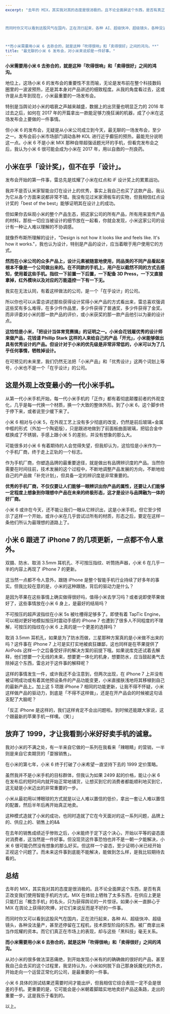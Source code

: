 ```yaml
---
excerpt: "去年的 MIX，其实我对其的态度是很消极的。且不论全面屏这个东西，是否有真正改变我们使用智能手机的方式。MIX 在体验上牺牲了太多东西，在供应上更是只能打出「概念手机」的名头，只为获得舆论的一片惊讶。如果小米一直醉心于 MIX 在舆论上获得的吹捧，对它们来说反而是不好的一件事。



而同时你又可以看到这股风气在国内，正在流行起来，各种 AI、超级快冲、超级镜头，各种没法量产，甚至还停留在工程机，技术原型阶段的东西，被厂商拿出来当作炫耀的资本。而它们真正在市场上的表现，却与这些「黑科技」毫无关系。



**而小米需要用小米 6 去弥合的，就是这种「吹得很响」和「卖得很好」之间的鸿沟。**"
title: "最无聊的小米 6 发布会，对小米来说却是一件好事。"
---
```


__小米需要用小米 6 去弥合的，就是这种「吹得很响」和「卖得很好」之间的鸿沟。__

地位上，这场小米 6 的发布会的重要性不言而喻，无论是发布前在整个科技数码圈里的一波波预热，还是其本身对产品讲述的细致程度。从我的角度看过去，这或许是从去年到现在，小米最重要的一场发布会。

特别是当舆论对小米的唱衰之声越来越盛，数据上的出货量也明显乏力的 2016 年过去之后，如何在 2017 年的开篇拿出一款能足够力挽狂澜的机器，成了小米在这场发布会上要做的一件事情。

但小米 6 的发布会，无疑是从小米公司成立到今天，最无聊的一场发布会，至少之一。发布会前小米市场部门调动各种 KOL 进行近乎癫狂的预热，最能充分说明这一点。小米 6 不是小米 MIX 那种自带超强话题光环的手机，但看完发布会之后，我认为小米 6 很可能会成为小米在 2017 年，用以自救的一剂良药。

## **小米在乎「设计奖」，但不在乎「设计」。**

发布会开始的第一件事，雷总先是炫耀了小米在红点和 iF 设计奖上的累累战功。

我并不是否认米家智能台灯在设计上的优秀，事实上我自己也买了这款产品，我认为它从各个方面来说都非常不错。我没有见过米家滑板车的实物，但我相信红点设计奖的「best of the best」能够证明其在设计上的成功。

但如果你去纵观小米的整个产品生态，把这家公司的所有产品，所有用来宣传产品的材料，那些一切应当被设计的细节放在一起看，你就会发现，小米这家公司的设计有一种让人难以理解的不协调感。

就像乔布斯所理解的设计，"Design is not how it looks like and feels like. It's how it works."，我也认为设计，特别是产品的设计，应当着眼于用户使用它的方式。

**然而在小米公司的众多产品上，设计元素被随意地使用，同品类的不同产品看起来根本不像是一个公司做出来的。在不同款的手机上，用户在以截然不同的方式去感知，使用着这些手机。指纹一下前置一下后置，一下配备 3D Press，一下又直接拿掉，红外模块以及对应的万能遥控一下有一下无。**

我实在无法认同，有着这样做法的公司，是一个「在乎设计」的公司。

所以你也可以从雷总讲述那些获得设计奖得小米产品的方式看出来，雷总喜欢强调这些奖有多么难得，在多少件作品里，多少件获得了普通奖，多少件获得了金奖。而非评委对小米的那一款产品的评价，或小米获奖的那一款产品他引以为豪的设计点。

**这恰恰是小米，「把设计当体育竞赛搞」的证明之一。小米会花钱雇优秀的设计师来做产品，花钱请 Phillip Stark 这样的人来给自己的产品「开光」，小米能够做出具有优秀设计的产品。但设计对于小米的优先级是非常非常低的，小米可以为了几乎任何事情，牺牲掉设计。**

在可预见的未来里，我们仍然无法把「小米产品」和「优秀设计」这两个词划上等号，小米也不是一个「在乎设计」的公司。

## **这是外观上改变最小的一代小米手机。**

从第一代小米手机开始，每一代小米手机的「正作」都有着彻底颠覆前者的外观变化，几乎是每一代换一个材质，换一个大致的整体外形。到了小米 6，这个脚步终于停下来，或者说至少缓下来了。

小米 6 相对与小米 5，在外观工艺上没有多少彻底的改变，仍然是前后玻璃+金属中框的形式（外加一个陶瓷版），只是跟进地做到了前面板曲面玻璃，把铝合金中框换成了不锈钢，手感上跟小米 5 的差别，并没有想象的那么大。

可能很多对小米 6 有着期待的人会觉得失望，但我却认为，这恰恰是小米作为一个手机厂商，终于走上正轨的一个标志。

作为手机厂商，你塑造品牌的最重要途径，就是做出有品牌辨识度的产品。当然你需要在时间往前，技术发展的这个过程中，不断地调整产品发展的方向，不断地给自己的产品做「补完计划」，但具备一定的辨识度是非常重要的。

**优秀的手机厂商，不仅仅要让人们能够一眼辨识出你产品的属性，还要让人们能够一定程度上想象到你理想中产品在未来的终极形态，这才是设计与品牌融为一体的好厂商。**

小米 6 或许在今天，还不能让我们一眼从它辨识出，这是小米手机，但它至少预示了这样一个开始，或许小米在几乎尝试过所有的材质，形态之后，要定在这样一条他们所认为最理想的道路上了。

## **小米 6 跟进了 iPhone 7 的几项更新，一点都不令人意外。**

双摄、防水、取消 3.5mm 耳机孔、不可按压指纹、听筒扬声器，小米 6 在几乎一半的内容上再现了 iPhone 7 的更新。

这当然一点都不令人意外，跟随 iPhone 是整个智能手机行业持续了好多年的事实。但我比较在意的是，小米的这种跟随，背后的驱动力是什么？

是因为苹果在这些事情上确实做得很好吗，值得小米去学习吗？或者说即使苹果做好了，这些事情放在小米 6 身上，是最好的结局吗？

不可按压的超声波指纹在小米 5s 被吐槽得足够多了。即使有着 TapTic Engine，可以相对更好地模拟按压时震动手感的 iPhone 7 也遭到了很多人不同程度的不理解，可按压的指纹在小米 6 上真的是一个更差的选择吗？

取消 3.5mm 耳机孔，如果是为了防水而做，三星那种方案真的是小米做不出来的吗？这件事在 iPhone 7 上可是实打实地被疯狂嫌鄙，这也同样是在苹果提供了 AirPods 这样一个之后备受好评的解决方案的前提下哦。如果说库克还试着去解释，他们想要一个无线的未来，想要更一体化的机身，想要防水，应当鼓起勇气去除掉这个东西，雷总对于这件事的解释呢？

这样的事情发生一件，或许我还不会注意到，但两次出现，在 iPhone 7 上并没有被证明成功或有着其他预设条件的产品功能变更，小米直接肤浅地将其移植到自己的最新产品上。加上这 5 项跟 iPhone 7 相同的功能更新，让我不得不怀疑，小米这样做产品的驱动力，到底是「不得不这样做」，还是在开产品会的时候被这句话支配了大脑呢？

「反正 iPhone 是这样的，我们这样肯定不会出问题啦。到时候还能跟大家说，这个跟最新的苹果手机一样噢。（笑）」

## **放弃了 1999，才让我看到小米好好卖手机的诚意。**

我对小米的不满之处，有一半来自它做的一系列在我看来「辣眼睛」的营销，一半则是来自它卖期货的「耍猴销售」。

在小米的第七年，小米 6 终于打破了小米希望一直坚持下去的 1999 定价策略。

虽然我并不是小米手机的目标群体，但我认为如果 2499 起的价格，能让小米 6 在发布后的短时间内就开始正常地铺货，让想买到它的消费者都能顺利地买到它，这无疑是小米迈出的非常重要的一步。

小米从最初用以博眼球的方式就是以让人难以置信的低价，拿出一套让人难以置信的配置，然后半年后再开始真正地卖。

这种模式造就了小米的成功，也同时造就了它在今天面对的这一系列问题，品牌上的、供应上的、销售上的&&

在去年的销售成绩近乎惨败之后，小米能终于定下这个决心，开始以平等的姿态面对消费者，这当然是一件好事。但没现货这件事恐怕也并不是一朝一夕能解决，小米 6 很可能仍然没有想象的那么好买。但这样一个姿态，至少证明小米已经开始正视这个问题了。而未来这件事到底能不能解决，能做到怎么样，是我比较期待去看的。

## **总结**

去年的 MIX，其实我对其的态度是很消极的。且不论全面屏这个东西，是否有真正改变我们使用智能手机的方式。MIX 在体验上牺牲了太多东西，在供应上更是只能打出「概念手机」的名头，只为获得舆论的一片惊讶。如果小米一直醉心于 MIX 在舆论上获得的吹捧，对它们来说反而是不好的一件事。

而同时你又可以看到这股风气在国内，正在流行起来，各种 AI、超级快冲、超级镜头，各种没法量产，甚至还停留在工程机，技术原型阶段的东西，被厂商拿出来当作炫耀的资本。而它们真正在市场上的表现，却与这些「黑科技」毫无关系。

**而小米需要用小米 6 去弥合的，就是这种「吹得很响」和「卖得很好」之间的鸿沟。**

从对小米的很多做法深恶痛绝，到开始发现小米有的的确确做的很好的产品，甚至我自己会去买的这个过程里，我坚持认为，小米如何脱下自己那身妖魔化的外衣，开始走向一个运营正常化的公司，是最重要的一件事。

小米 6 具体的测试结果还需要时间才能出炉，但我相信它综合表现一定不会是很差的手机。更重要的是，它可能会是小米朝着脚踏实地地卖好产品这条路，走出的重要一步。这是我乐于看到的。

以上。